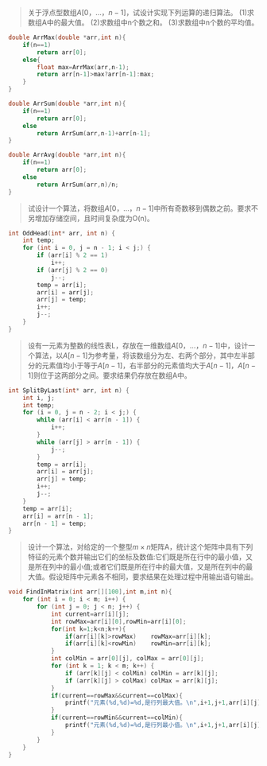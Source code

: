 > 关于浮点型数组$A[0，…，n-1]$，试设计实现下列运算的递归算法。
(1)求数组A中的最大值。
(2)求数组中n个数之和。
(3)求数组中n个数的平均值。

```c
double ArrMax(double *arr,int n){
    if(n==1)
        return arr[0];
    else{
        float max=ArrMax(arr,n-1);
        return arr[n-1]>max?arr[n-1]:max;
    }
}

double ArrSum(double *arr,int n){
    if(n==1)
        return arr[0];
    else
        return ArrSum(arr,n-1)+arr[n-1];        
}

double ArrAvg(double *arr,int n){
    if(n==1)
        return arr[0];
    else
        return ArrSum(arr,n)/n;       
}
```
> 试设计一个算法，将数组$A[0，…，n-1]$中所有奇数移到偶数之前。要求不另增加存储空间，且时间复杂度为O(n)。

```c
int OddHead(int* arr, int n) {
    int temp;
    for (int i = 0, j = n - 1; i < j;) {
        if (arr[i] % 2 == 1)
            i++;
        if (arr[j] % 2 == 0)
            j--;
        temp = arr[i];
        arr[i] = arr[j];
        arr[j] = temp;
        i++;
        j--;
    }
}
```

> 设有一元素为整数的线性表L，存放在一维数组$A[0，…，n-1]$中，设计一个算法，以$A[n-1]$为参考量，将该数组分为左、右两个部分，其中左半部分的元素值均小于等于$A[n-1]$，右半部分的元素值均大于$A[n-1]$，$A[n-1]$则位于这两部分之间。要求结果仍存放在数组A中。

```c
int SplitByLast(int* arr, int n) {
    int i, j;
    int temp;
    for (i = 0, j = n - 2; i < j;) {
        while (arr[i] < arr[n - 1]) {
            i++;
        }
        while (arr[j] > arr[n - 1]) {
            j--;
        }
        temp = arr[i];
        arr[i] = arr[j];
        arr[j] = temp;
        i++;
        j--;
    }
    temp = arr[i];
    arr[i] = arr[n - 1];
    arr[n - 1] = temp;
}
```
> 设计一个算法，对给定的一个整型$m×n$矩阵A，统计这个矩阵中具有下列特征的元素个数并输出它们的坐标及数值:它们既是所在行中的最小值，又是所在列中的最小值;或者它们既是所在行中的最大值，又是所在列中的最大值。假设矩阵中元素各不相同，要求结果在处理过程中用输出语句输出。

```c
void FindInMatrix(int arr[][100],int m,int n){
    for (int i = 0; i < m; i++) {
        for (int j = 0; j < n; j++) {
            int current=arr[i][j];
            int rowMax=arr[i][0],rowMin=arr[i][0];
            for(int k=1;k<n;k++){
                if(arr[i][k]>rowMax)    rowMax=arr[i][k];
                if(arr[i][k]<rowMin)    rowMin=arr[i][k];
            }
            int colMin = arr[0][j], colMax = arr[0][j];
            for (int k = 1; k < m; k++) {
                if (arr[k][j] < colMin) colMin = arr[k][j];
                if (arr[k][j] > colMax) colMax = arr[k][j];
            }
            if(current==rowMax&&current==colMax){
                printf("元素(%d,%d)=%d,是行列最大值。\n",i+1,j+1,arr[i][j]);
            }
            if(current==rowMin&&current==colMin){
                printf("元素(%d,%d)=%d,是行列最小值。\n",i+1,j+1,arr[i][j]);
            }
        }
    }    
}
```

